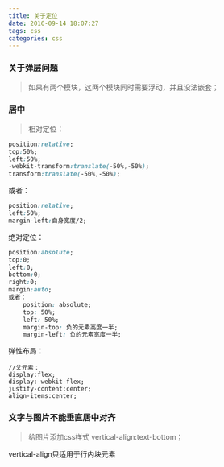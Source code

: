 ```yaml
---
title: 关于定位
date: 2016-09-14 18:07:27
tags: css
categories: css
---
```


### 关于弹层问题
> 如果有两个模块，这两个模块同时需要浮动，并且没法嵌套；

### 居中
> 相对定位：
```css
position:relative;
top:50%;
left:50%;
-webkit-transform:translate(-50%,-50%);
transform:translate(-50%,-50%);
```
或者：
```css
position:relative;
left:50%;
margin-left:自身宽度/2;
```

绝对定位：
```css
position:absolute;
top:0;
left:0;
bottom:0;
right:0;
margin:auto;
或者：
    position: absolute;
    top: 50%;
    left: 50%;
    margin-top: 负的元素高度一半;
    margin-left: 负的元素宽度一半;
```

弹性布局：
```
//父元素：
display:flex;
display:-webkit-flex;
justify-content:center;
align-items:center;
```
### 文字与图片不能垂直居中对齐
> 给图片添加css样式
 vertical-align:text-bottom；

 vertical-align只适用于行内块元素
